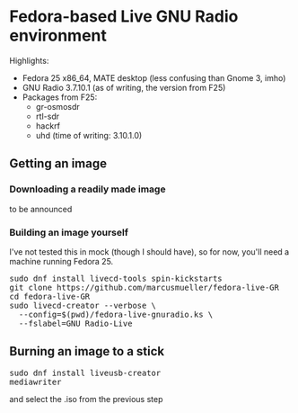 # Fedora-based Live GNU Radio environment

Highlights:

* Fedora 25 x86_64, MATE desktop (less confusing than Gnome 3, imho)
* GNU Radio 3.7.10.1 (as of writing, the version from F25)
* Packages from F25:
  * gr-osmosdr
  * rtl-sdr
  * hackrf
  * uhd (time of writing: 3.10.1.0)

## Getting an image
### Downloading a readily made image

to be announced

### Building an image yourself

I've not tested this in mock (though I should have), so for now, you'll need a machine running Fedora 25.

<pre>
sudo dnf install livecd-tools spin-kickstarts 
git clone https://github.com/marcusmueller/fedora-live-GR
cd fedora-live-GR
sudo livecd-creator --verbose \
  --config=$(pwd)/fedora-live-gnuradio.ks \
  --fslabel=GNU_Radio-Live
</pre>

## Burning an image to a stick

<pre>
sudo dnf install liveusb-creator
mediawriter
</pre>

and select the .iso from the previous step
